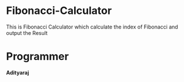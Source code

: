 # Fibonacci-Calculator
This is Fibonacci Calculator which calculate the index of Fibonacci and output the Result

# Programmer
**Adityaraj**
